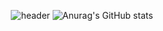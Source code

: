 <div align="center">
  
  ![header](https://capsule-render.vercel.app/api?type=waving&text=SeoheeYoon&fontColor=009999)
  ![Anurag's GitHub stats](https://github-readme-stats.vercel.app/api?username=seohee0925&show_icons=true&theme=nightowl)
</div>

